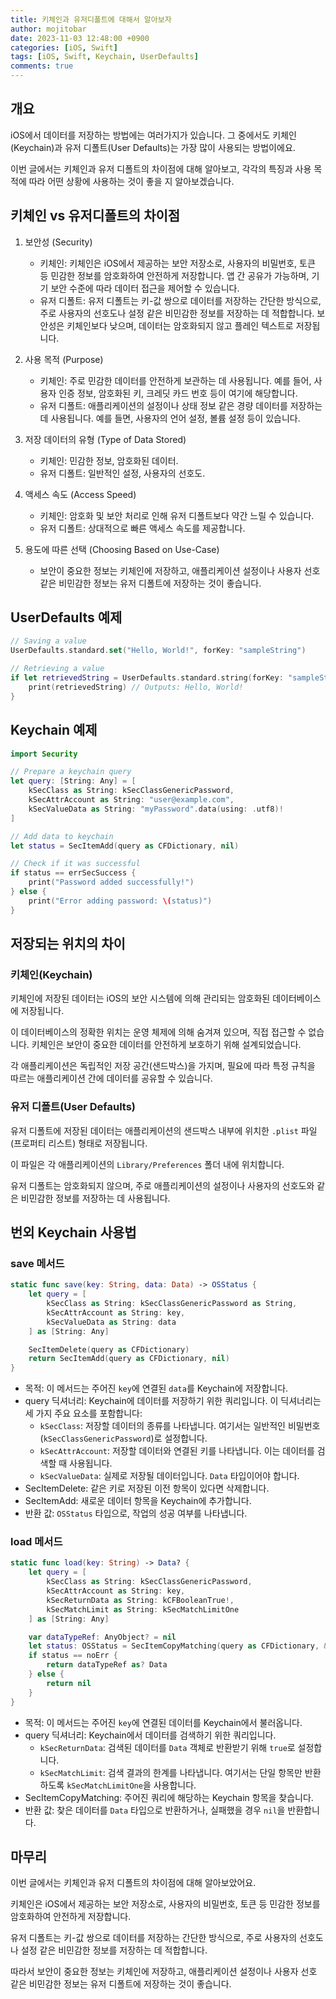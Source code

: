 ```yaml
---
title: 키체인과 유저디폴트에 대해서 알아보자
author: mojitobar
date: 2023-11-03 12:48:00 +0900
categories: [iOS, Swift]
tags: [iOS, Swift, Keychain, UserDefaults]
comments: true
---
```


## 개요

iOS에서 데이터를 저장하는 방법에는 여러가지가 있습니다. 그 중에서도 키체인(Keychain)과 유저 디폴트(User Defaults)는 가장 많이 사용되는 방법이에요.

이번 글에서는 키체인과 유저 디폴트의 차이점에 대해 알아보고, 각각의 특징과 사용 목적에 따라 어떤 상황에 사용하는 것이 좋을 지 알아보겠습니다.

## 키체인 vs 유저디폴트의 차이점

1. 보안성 (Security)

   - 키체인: 키체인은 iOS에서 제공하는 보안 저장소로, 사용자의 비밀번호, 토큰 등 민감한 정보를 암호화하여 안전하게 저장합니다. 앱 간 공유가 가능하며, 기기 보안 수준에 따라 데이터 접근을 제어할 수 있습니다.
   - 유저 디폴트: 유저 디폴트는 키-값 쌍으로 데이터를 저장하는 간단한 방식으로, 주로 사용자의 선호도나 설정 같은 비민감한 정보를 저장하는 데 적합합니다. 보안성은 키체인보다 낮으며, 데이터는 암호화되지 않고 플레인 텍스트로 저장됩니다.

2. 사용 목적 (Purpose)

   - 키체인: 주로 민감한 데이터를 안전하게 보관하는 데 사용됩니다. 예를 들어, 사용자 인증 정보, 암호화된 키, 크레딧 카드 번호 등이 여기에 해당합니다.
   - 유저 디폴트: 애플리케이션의 설정이나 상태 정보 같은 경량 데이터를 저장하는 데 사용됩니다. 예를 들면, 사용자의 언어 설정, 볼륨 설정 등이 있습니다.

3. 저장 데이터의 유형 (Type of Data Stored)

   - 키체인: 민감한 정보, 암호화된 데이터.
   - 유저 디폴트: 일반적인 설정, 사용자의 선호도.

4. 액세스 속도 (Access Speed)

   - 키체인: 암호화 및 보안 처리로 인해 유저 디폴트보다 약간 느릴 수 있습니다.
   - 유저 디폴트: 상대적으로 빠른 액세스 속도를 제공합니다.

5. 용도에 따른 선택 (Choosing Based on Use-Case)
   - 보안이 중요한 정보는 키체인에 저장하고, 애플리케이션 설정이나 사용자 선호 같은 비민감한 정보는 유저 디폴트에 저장하는 것이 좋습니다.

## UserDefaults 예제

```swift
// Saving a value
UserDefaults.standard.set("Hello, World!", forKey: "sampleString")

// Retrieving a value
if let retrievedString = UserDefaults.standard.string(forKey: "sampleString") {
    print(retrievedString) // Outputs: Hello, World!
}
```

## Keychain 예제

```swift
import Security

// Prepare a keychain query
let query: [String: Any] = [
    kSecClass as String: kSecClassGenericPassword,
    kSecAttrAccount as String: "user@example.com",
    kSecValueData as String: "myPassword".data(using: .utf8)!
]

// Add data to keychain
let status = SecItemAdd(query as CFDictionary, nil)

// Check if it was successful
if status == errSecSuccess {
    print("Password added successfully!")
} else {
    print("Error adding password: \(status)")
}
```

## 저장되는 위치의 차이

### 키체인(Keychain)

키체인에 저장된 데이터는 iOS의 보안 시스템에 의해 관리되는 암호화된 데이터베이스에 저장됩니다.

이 데이터베이스의 정확한 위치는 운영 체제에 의해 숨겨져 있으며, 직접 접근할 수 없습니다. 키체인은 보안이 중요한 데이터를 안전하게 보호하기 위해 설계되었습니다.

각 애플리케이션은 독립적인 저장 공간(샌드박스)을 가지며, 필요에 따라 특정 규칙을 따르는 애플리케이션 간에 데이터를 공유할 수 있습니다.

### 유저 디폴트(User Defaults)

유저 디폴트에 저장된 데이터는 애플리케이션의 샌드박스 내부에 위치한 `.plist` 파일(프로퍼티 리스트) 형태로 저장됩니다.

이 파일은 각 애플리케이션의 `Library/Preferences` 폴더 내에 위치합니다.

유저 디폴트는 암호화되지 않으며, 주로 애플리케이션의 설정이나 사용자의 선호도와 같은 비민감한 정보를 저장하는 데 사용됩니다.

## 번외 Keychain 사용법

### save 메서드

```swift
static func save(key: String, data: Data) -> OSStatus {
    let query = [
        kSecClass as String: kSecClassGenericPassword as String,
        kSecAttrAccount as String: key,
        kSecValueData as String: data
    ] as [String: Any]

    SecItemDelete(query as CFDictionary)
    return SecItemAdd(query as CFDictionary, nil)
}
```

- 목적: 이 메서드는 주어진 `key`에 연결된 `data`를 Keychain에 저장합니다.
- query 딕셔너리: Keychain에 데이터를 저장하기 위한 쿼리입니다. 이 딕셔너리는 세 가지 주요 요소를 포함합니다:
  - `kSecClass`: 저장할 데이터의 종류를 나타냅니다. 여기서는 일반적인 비밀번호(`kSecClassGenericPassword`)로 설정합니다.
  - `kSecAttrAccount`: 저장할 데이터와 연결된 키를 나타냅니다. 이는 데이터를 검색할 때 사용됩니다.
  - `kSecValueData`: 실제로 저장될 데이터입니다. `Data` 타입이어야 합니다.
- SecItemDelete: 같은 키로 저장된 이전 항목이 있다면 삭제합니다.
- SecItemAdd: 새로운 데이터 항목을 Keychain에 추가합니다.
- 반환 값: `OSStatus` 타입으로, 작업의 성공 여부를 나타냅니다.

### load 메서드

```swift
static func load(key: String) -> Data? {
    let query = [
        kSecClass as String: kSecClassGenericPassword,
        kSecAttrAccount as String: key,
        kSecReturnData as String: kCFBooleanTrue!,
        kSecMatchLimit as String: kSecMatchLimitOne
    ] as [String: Any]

    var dataTypeRef: AnyObject? = nil
    let status: OSStatus = SecItemCopyMatching(query as CFDictionary, &dataTypeRef)
    if status == noErr {
        return dataTypeRef as? Data
    } else {
        return nil
    }
}
```

- 목적: 이 메서드는 주어진 `key`에 연결된 데이터를 Keychain에서 불러옵니다.
- query 딕셔너리: Keychain에서 데이터를 검색하기 위한 쿼리입니다.
  - `kSecReturnData`: 검색된 데이터를 `Data` 객체로 반환받기 위해 `true`로 설정합니다.
  - `kSecMatchLimit`: 검색 결과의 한계를 나타냅니다. 여기서는 단일 항목만 반환하도록 `kSecMatchLimitOne`을 사용합니다.
- SecItemCopyMatching: 주어진 쿼리에 해당하는 Keychain 항목을 찾습니다.
- 반환 값: 찾은 데이터를 `Data` 타입으로 반환하거나, 실패했을 경우 `nil`을 반환합니다.

## 마무리

이번 글에서는 키체인과 유저 디폴트의 차이점에 대해 알아보았어요.

키체인은 iOS에서 제공하는 보안 저장소로, 사용자의 비밀번호, 토큰 등 민감한 정보를 암호화하여 안전하게 저장합니다.

유저 디폴트는 키-값 쌍으로 데이터를 저장하는 간단한 방식으로, 주로 사용자의 선호도나 설정 같은 비민감한 정보를 저장하는 데 적합합니다.

따라서 보안이 중요한 정보는 키체인에 저장하고, 애플리케이션 설정이나 사용자 선호 같은 비민감한 정보는 유저 디폴트에 저장하는 것이 좋습니다.
